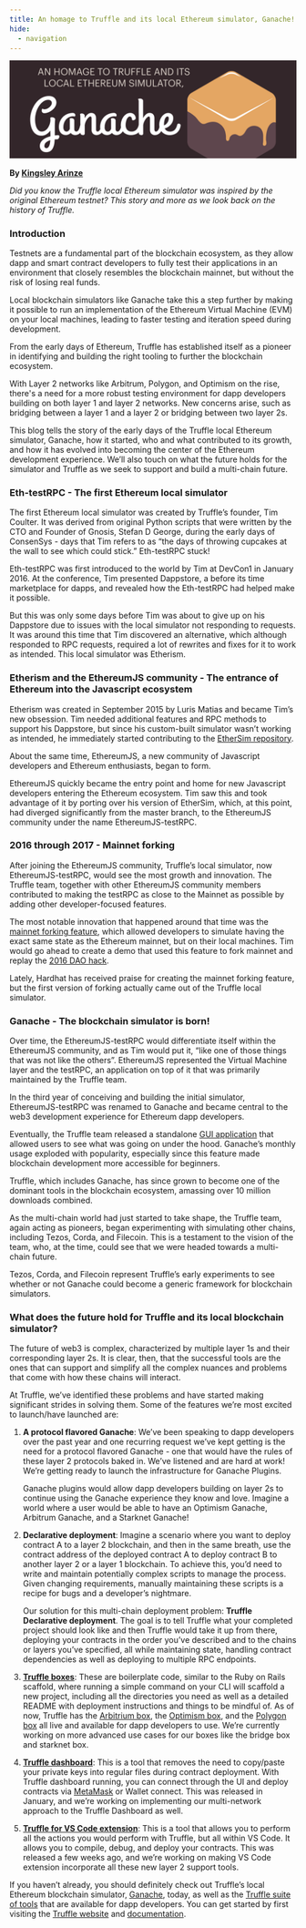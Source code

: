 ```yaml
---
title: An homage to Truffle and its local Ethereum simulator, Ganache!
hide:
  - navigation
---
```


![Homage to Truffle and its local Ethereum simulator](./blog-header-homage-ganache.png)

**By [Kingsley Arinze](https://twitter.com/heydamali)**

*Did you know the Truffle local Ethereum simulator was inspired by the original Ethereum testnet? This story and more as we look back on the history of Truffle.*

### Introduction

Testnets are a fundamental part of the blockchain ecosystem, as they allow dapp and smart contract developers to fully test their applications in an environment that closely resembles the blockchain mainnet, but without the risk of losing real funds.

Local blockchain simulators like Ganache take this a step further by making it possible to run an implementation of the Ethereum Virtual Machine (EVM) on your local machines, leading to faster testing and iteration speed during development.

From the early days of Ethereum, Truffle has established itself as a pioneer in identifying and building the right tooling to further the blockchain ecosystem.

With Layer 2 networks like Arbitrum, Polygon, and Optimism on the rise, there's a need for a more robust testing environment for dapp developers building on both layer 1 and layer 2 networks. New concerns arise, such as bridging between a layer 1 and a layer 2 or bridging between two layer 2s.

This blog tells the story of  the early days of the Truffle local Ethereum simulator, Ganache, how it started, who and what contributed to its growth, and how it has evolved into becoming the center of the Ethereum development experience. We’ll also touch on what the future holds for the simulator and Truffle as we seek to support and build a multi-chain future.

### Eth-testRPC - The first Ethereum local simulator

The first Ethereum local simulator was created by Truffle’s founder, Tim Coulter. It was derived from original Python scripts that were written by the CTO and Founder of Gnosis, Stefan D George, during the early days of ConsenSys - days that Tim refers to as “the days of throwing cupcakes at the wall to see which could stick.” Eth-testRPC stuck!

Eth-testRPC was first introduced to the world by Tim at DevCon1 in January 2016. At the conference, Tim presented Dappstore, a before its time marketplace for dapps, and revealed how the Eth-testRPC had helped make it possible. 

But this was only some days before Tim was about to give up on his Dappstore due to issues with the local simulator not responding to requests. It was around this time that Tim discovered an alternative, which although responded to RPC requests, required a lot of rewrites and fixes for it to work as intended. This local simulator was Etherism.

### Etherism and the EthereumJS community  - The entrance of Ethereum into the Javascript ecosystem

Etherism was created in September 2015 by Luris Matias and became Tim’s new obsession.  Tim needed additional features and RPC methods to support his Dappstore, but since his custom-built simulator wasn’t working as intended, he immediately started contributing to the [EtherSim repository](https://github.com/iurimatias/EtherSim).

About the same time, EthereumJS, a new community of Javascript developers and Ethereum enthusiasts, began to form. 

EthereumJS quickly became the entry point and home for new Javascript developers entering the Ethereum ecosystem. Tim saw this and took advantage of it by porting over his version of EtherSim, which, at this point, had diverged significantly from the master branch, to the EthereumJS community under the name EthereumJS-testRPC. 

### 2016 through 2017 - Mainnet forking

After joining the EthereumJS community, Truffle’s local simulator, now EthereumJS-testRPC, would see the most growth and innovation. The Truffle team, together with other EthereumJS community members contributed to making the testRPC as close to the Mainnet as possible by adding other developer-focused features.

The most notable innovation that happened around that time was the [mainnet forking feature](https://trufflesuite.com/blog/introducing-ganache-7/#1-zero-config-mainnet-forking), which allowed developers to simulate having the exact same state as the Ethereum mainnet, but on their local machines. Tim would go ahead to create a demo that used this feature to fork mainnet and replay the [2016 DAO hack](https://www.reddit.com/r/ethereum/comments/4yd1o4/testrpc_teaser_instantaneous_forking_coming_soon/).

Lately, Hardhat has received praise for creating the mainnet forking feature, but the first version of forking actually came out of the Truffle local simulator.

### Ganache - The blockchain simulator is born!

Over time, the EthereumJS-testRPC would differentiate itself within the EthereumJS community, and as Tim would put it, “like one of those things that was not like the others”. EthereumJS represented the Virtual Machine layer and the testRPC, an application on top of it that was primarily maintained by the Truffle team.

In the third year of conceiving and building the initial simulator, EthereumJS-testRPC was renamed to Ganache and became central to the web3 development experience for Ethereum dapp developers.

Eventually, the Truffle team released a standalone [GUI application](http://trufflesuite.com/ganache/) that allowed users to see what was going on under the hood. Ganache’s monthly usage exploded with popularity, especially since this feature made blockchain development more accessible for beginners.

Truffle, which includes Ganache, has since grown to become one of the dominant tools in the blockchain ecosystem, amassing over 10 million downloads combined.

As the multi-chain world had just started to take shape, the Truffle team, again acting as pioneers, began experimenting with  simulating other chains, including Tezos, Corda, and Filecoin. This is a testament to the vision of the team, who, at the time, could see that we were headed towards a multi-chain future.

Tezos, Corda, and Filecoin represent Truffle’s early experiments to see whether or not Ganache could become a generic framework for blockchain simulators.

### What does the future hold for Truffle and its local blockchain simulator?

The future of web3 is complex, characterized by multiple layer 1s and their corresponding layer 2s. It is clear, then, that the successful tools are the ones that can support and simplify all the complex nuances and problems that come with how these chains will interact.

At Truffle, we’ve identified these problems and have started making significant strides in solving them. Some of the features we’re most excited to launch/have launched are:

1. **A protocol flavored Ganache**: We’ve been speaking to dapp developers over the past year and one recurring request we’ve kept getting is the need for a protocol flavored Ganache - one that would have the rules of these layer 2 protocols baked in. We’ve listened and are hard at work! We’re getting ready to launch the infrastructure for Ganache Plugins.

    Ganache plugins would allow dapp developers building on layer 2s to continue using the Ganache experience they know and love. Imagine a world where a user would be able to have an Optimism Ganache, Arbitrum Ganache, and a Starknet Ganache!

1. **Declarative deployment**: Imagine a scenario where you want to deploy contract A to a layer 2 blockchain, and then in the same breath, use the contract address of the deployed contract A to deploy contract B to another layer 2 or a layer 1 blockchain. To achieve this, you’d need to write and maintain potentially complex scripts to manage the process. Given changing requirements, manually maintaining these scripts is a recipe for bugs and a developer’s nightmare.

   Our  solution for this multi-chain deployment problem: 
**Truffle Declarative deployment**. The goal is to tell Truffle what your completed project should look like and then Truffle would take it up from there, deploying your contracts in the order you’ve described and to the chains or layers you’ve specified, all while maintaining state, handling contract dependencies as well as deploying to multiple RPC endpoints.

1. [**Truffle boxes**](https://trufflesuite.com/boxes/): These are boilerplate code, similar to the Ruby on Rails scaffold, where running a simple command on your CLI will scaffold a new project, including all the directories you need as well as a detailed README with deployment instructions and things to be mindful of. As of now, Truffle has the [Arbitrium box](https://trufflesuite.com/boxes/arbitrum/), the [Optimism box](https://trufflesuite.com/boxes/optimism/), and the [Polygon box](https://trufflesuite.com/boxes/polygon/) all live and available for dapp developers to use. We’re currently working on more advanced use cases for our boxes like the bridge box and starknet box.

1. [**Truffle dashboard**](https://trufflesuite.com/docs/truffle/getting-started/using-the-truffle-dashboard/): This is a tool that removes the need to copy/paste your private keys into regular files during contract deployment. With Truffle dashboard running, you can connect through the UI and deploy contracts via [MetaMask](https://metamask.io/) or Wallet connect. This was released in January, and we’re working on implementing our multi-network approach to the Truffle Dashboard as well.

1. [**Truffle for VS Code extension**](https://marketplace.visualstudio.com/items?itemName=trufflesuite-csi.truffle-vscode): This is a tool that allows you to perform all the actions you would perform with Truffle, but all within VS Code. It allows you to compile, debug, and deploy your contracts. This was released a few weeks ago, and we’re working on making VS Code extension incorporate all these new layer 2 support tools.

If you haven’t already, you should definitely check out Truffle’s local Ethereum blockchain simulator, [Ganache](https://trufflesuite.com/docs/ganache/), today, as well as the [Truffle suite of tools](https://trufflesuite.com/docs/) that are available for dapp developers. You can get started by first visiting the [Truffle website](https://trufflesuite.com/) and [documentation](https://trufflesuite.com/docs/).
